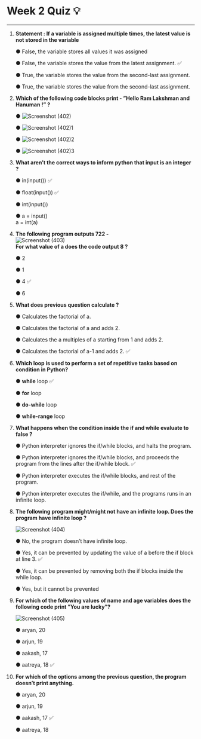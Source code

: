 # Week 2 Quiz :bulb:
***

1. **Statement : If a variable is assigned multiple times, the latest value is not stored in the variable**
   
    &#9679; False, the variable stores all values it was assigned

    &#9679; False, the variable stores the value from the latest assignment. :white_check_mark:

    &#9679; True, the variable stores the value from the second-last assignment.

    &#9679; True, the variable stores the value from the second-last assignment.
     
3. **Which of the following code blocks print - ”Hello Ram Lakshman and Hanuman !” ?**
   
   
    &#9679; ![Screenshot (402)](https://github.com/user-attachments/assets/152c5ad4-059b-4717-b7d8-9f263a013faf)

    &#9679; ![Screenshot (402)1](https://github.com/user-attachments/assets/c94ede8e-b01a-42ba-a2a5-0af04f21b648)
   
    &#9679; ![Screenshot (402)2](https://github.com/user-attachments/assets/3bbf7f34-5bdc-4877-8b05-e430ab0f4b56)
   
    &#9679; ![Screenshot (402)3](https://github.com/user-attachments/assets/73b7feb2-92c7-4e56-b599-4f464ffab163)

5. **What aren’t the correct ways to inform python that input is an integer ?**
   
    &#9679; in(input()) :white_check_mark:  
 
    &#9679; float(input()) :white_check_mark:  
   
    &#9679; int(input())
    
    &#9679;  a = input() <br/>
             a = int(a)

7. **The following program outputs 722 -** <br/>
   ![Screenshot (403)](https://github.com/user-attachments/assets/b3f7d8c9-6782-45a6-b779-ceb98213a08a) <br/>
   **For what value of a does the code output 8 ?**
   
    &#9679; 2
   
    &#9679; 1 
   
    &#9679; 4 :white_check_mark:
   
    &#9679; 6 

9. **What does previous question calculate ?**
   
    &#9679; Calculates the factorial of a.
   
    &#9679; Calculates the factorial of a and adds 2.
   
    &#9679; Calculates the a multiples of a starting from 1 and adds 2. 
   
    &#9679; Calculates the factorial of a-1 and adds 2. :white_check_mark:

10. **Which loop is used to perform a set of repetitive tasks based on condition in Python?**
    
    &#9679; **while** loop :white_check_mark:
    
    &#9679; **for** loop
    
    &#9679; **do-while** loop
    
    &#9679; **while-range** loop

10. **What happens when the condition inside the if and while evaluate to false ?**
    
    &#9679; Python interpreter ignores the if/while blocks, and halts the program. 
    
    &#9679; Python interpreter ignores the if/while blocks, and proceeds the program from the lines after the if/while block. :white_check_mark:
    
    &#9679; Python interpreter executes the if/while blocks, and rest of the program.
    
    &#9679; Python interpreter executes the if/while, and the programs runs in an infinite loop.

10. **The following program might/might not have an infinite loop. Does the program have infinite loop ?**
    
    ![Screenshot (404)](https://github.com/user-attachments/assets/c5d47cc9-907a-406c-95b5-c634ab90c36f)
    
    &#9679; No, the program doesn’t have infinite loop.
    
    &#9679;  Yes, it can be prevented by updating the value of a before the if block at line 3. :white_check_mark:
    
    &#9679; Yes, it can be prevented by removing both the if blocks inside the while loop.
    
    &#9679;  Yes, but it cannot be prevented

10. **For which of the following values of name and age variables does the following code print ”You are lucky”?**

    ![Screenshot (405)](https://github.com/user-attachments/assets/1311dfbe-ca7b-4d13-8179-d708fd39933b)
    
    &#9679; aryan, 20 
    
    &#9679; arjun, 19
    
    &#9679; aakash, 17
    
    &#9679; aatreya, 18 :white_check_mark:

10. **For which of the options among the previous question, the program doesn’t print anything.**
    
    &#9679; aryan, 20 
    
    &#9679; arjun, 19
    
    &#9679; aakash, 17 :white_check_mark:
    
    &#9679; aatreya, 18


